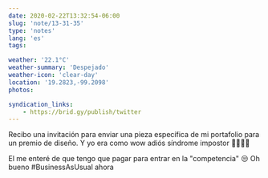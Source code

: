```yaml
---
date: 2020-02-22T13:32:54-06:00
slug: 'note/13-31-35'
type: 'notes'
lang: 'es'
tags:

weather: '22.1°C'
weather-summary: 'Despejado'
weather-icon: 'clear-day'
location: '19.2823,-99.2098'
photos:

syndication_links:
    - https://brid.gy/publish/twitter
---
```

Recibo una invitación para enviar una pieza específica de mi portafolio para un premio de diseño. Y yo era como wow adiós síndrome impostor 👋🏼🍾🥳 

El me enteré de que tengo que pagar para entrar en la "competencia" 😒
Oh bueno #BusinessAsUsual ahora